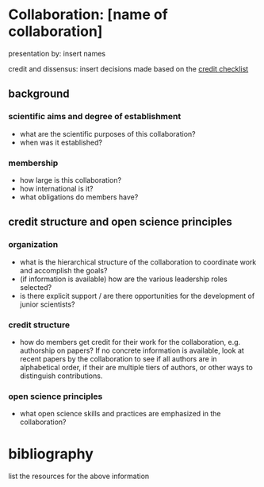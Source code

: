 # Collaboration: [name of collaboration] 
presentation by: insert names

credit and dissensus: insert decisions made based on the [credit checklist](https://github.com/SanliFaez/OS4Physicists/blob/main/Resources/credit_checklist.md) 

## background 
### scientific aims and degree of establishment
- what are the scientific purposes of this collaboration?
- when was it established?
### membership
- how large is this collaboration?
- how international is it?
- what obligations do members have?
## credit structure and open science principles 
### organization
- what is the hierarchical structure of the collaboration to coordinate work and accomplish the goals?
- (if information is available) how are the various leadership roles selected?
- is there explicit support / are there opportunities for the development of junior scientists? 
### credit structure 
- how do members get credit for their work for the collaboration, e.g. authorship on papers? If no concrete information is available, look at recent papers by the collaboration to see if all authors are in alphabetical order, if their are multiple tiers of authors, or other ways to distinguish contributions. 
### open science principles
- what open science skills and practices are emphasized in the collaboration?
# bibliography
list the resources for the above information
